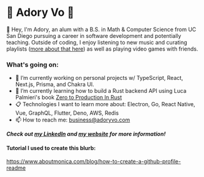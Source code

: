 # 🌊 Adory Vo 🌊
👋 Hey, I'm Adory, an alum with a B.S. in Math & Computer Science from UC San Diego pursuing a career in software development and potentially teaching. Outside of coding, I enjoy listening to new music and curating playlists ([more about that here](https://adoryvo.com/music/)) as well as playing video games with friends.

<!--
**AdoryVo/AdoryVo** is a ✨ _special_ ✨ repository because its `README.md` (this file) appears on your GitHub profile.

Here are some ideas to get you started:

- 🌱 I’m currently learning ...
- 👯 I’m looking to collaborate on ...
- 🤔 I’m looking for help with ...
- 💬 Ask me about ...
- 📫 How to reach me: ...
- 😄 Pronouns: ...
- ⚡ Fun fact: ...
-->

### What's going on:
- 🔭 I’m currently working on personal projects w/ TypeScript, React, Next.js, Prisma, and Chakra UI.
- 🌱 I’m currently learning how to build a Rust backend API using Luca Palmieri's book [Zero to Production In Rust](https://www.zero2prod.com/)
- 📋 Technologies I want to learn more about: Electron, Go, React Native, Vue, GraphQL, Flutter, Deno, AWS, Redis
- 📫 How to reach me: business@adoryvo.com

_**Check out [my LinkedIn](https://www.linkedin.com/in/adoryvo/) and [my website](https://www.adoryvo.com/) for more information!**_

#### Tutorial I used to create this blurb:
https://www.aboutmonica.com/blog/how-to-create-a-github-profile-readme
